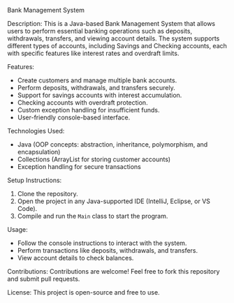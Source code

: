 Bank Management System

Description:
This is a Java-based Bank Management System that allows users to perform essential banking operations such as deposits, withdrawals, transfers, and viewing account details. The system supports different types of accounts, including Savings and Checking accounts, each with specific features like interest rates and overdraft limits.

Features:
- Create customers and manage multiple bank accounts.
- Perform deposits, withdrawals, and transfers securely.
- Support for savings accounts with interest accumulation.
- Checking accounts with overdraft protection.
- Custom exception handling for insufficient funds.
- User-friendly console-based interface.

Technologies Used:
- Java (OOP concepts: abstraction, inheritance, polymorphism, and encapsulation)
- Collections (ArrayList for storing customer accounts)
- Exception handling for secure transactions

Setup Instructions:
1. Clone the repository.
2. Open the project in any Java-supported IDE (IntelliJ, Eclipse, or VS Code).
3. Compile and run the `Main` class to start the program.

Usage:
- Follow the console instructions to interact with the system.
- Perform transactions like deposits, withdrawals, and transfers.
- View account details to check balances.

Contributions:
Contributions are welcome! Feel free to fork this repository and submit pull requests.

License:
This project is open-source and free to use.

